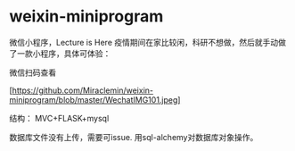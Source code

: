 # weixin-miniprogram
微信小程序，Lecture is Here
疫情期间在家比较闲，科研不想做，然后就手动做了一款小程序，具体可体验：

微信扫码查看

[https://github.com/Miraclemin/weixin-miniprogram/blob/master/WechatIMG101.jpeg]

结构：
MVC+FLASK+mysql

数据库文件没有上传，需要可issue. 用sql-alchemy对数据库对象操作。
